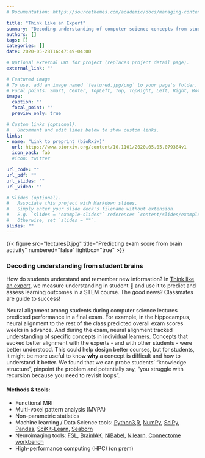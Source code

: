 ```yaml
---
# Documentation: https://sourcethemes.com/academic/docs/managing-content/

title: "Think Like an Expert"
summary: "Decoding understanding of computer science concepts from student brains"
authors: []
tags: []
categories: []
date: 2020-05-28T16:47:49-04:00

# Optional external URL for project (replaces project detail page).
external_link: ""

# Featured image
# To use, add an image named `featured.jpg/png` to your page's folder.
# Focal points: Smart, Center, TopLeft, Top, TopRight, Left, Right, BottomLeft, Bottom, BottomRight.
image:
  caption: ""
  focal_point: ""
  preview_only: true

# Custom links (optional).
#   Uncomment and edit lines below to show custom links.
links:
- name: "Link to preprint (bioRxiv)"
  url: https://www.biorxiv.org/content/10.1101/2020.05.05.079384v1
  icon_pack: fab
  #icon: twitter

url_code: ""
url_pdf: ""
url_slides: ""
url_video: ""

# Slides (optional).
#   Associate this project with Markdown slides.
#   Simply enter your slide deck's filename without extension.
#   E.g. `slides = "example-slides"` references `content/slides/example-slides.md`.
#   Otherwise, set `slides = ""`.
slides: ""
---
```

{{< figure src="lecturesD.jpg" title="Predicting exam score from brain activity" numbered="false" lightbox="true" >}} 

### Decoding understanding from student brains ###


How do students understand and remember new information?
In [Think like an expert](https://www.biorxiv.org/content/10.1101/2020.05.05.079384v1), we measure understanding in student 🧠 and use it to predict and assess learning outcomes in a STEM course. The good news? Classmates are guide to success! 

Neural alignment among students during computer science lectures predicted performance in a final exam. For example, in the hippocampus, neural alignment to the rest of the class predicted overall exam scores weeks in advance. And during the exam, neural alignment tracked understanding of specific concepts in individual learners. Concepts that evoked better alignment with the experts - and with other students - were better understood. This could help design better courses, but for students, it might be more useful to know **why** a concept is difficult and how to understand it better. We found that we can probe students’ “knowledge structure”, pinpoint the problem and potentially say, “you struggle with recursion because you need to revisit loops”.

#### Methods & tools:
- Functional MRI
- Multi-voxel pattern analysis (MVPA)
- Non-parametric statistics
- Machine learning / Data Science tools: [Python3](https://www.python.org/),[R](https://www.r-project.org/), [NumPy](https://numpy.org/), [SciPy](https://www.scipy.org/), [Pandas](https://pandas.pydata.org/), [SciKit-Learn](https://scikit-learn.org/stable/), [Seaborn](https://seaborn.pydata.org/)
- Neuroimaging tools: [FSL](https://fsl.fmrib.ox.ac.uk/fsl/fslwiki/), [BrainIAK](https://brainiak.org/), [NiBabel](https://nipy.org/nibabel/), [Nilearn](https://nilearn.github.io/), [Connectome workbench](https://www.humanconnectome.org/software/connectome-workbench)
- High-performance computing (HPC) (on prem)

